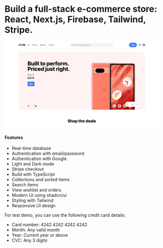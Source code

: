 # Build a full-stack e-commerce store: React, Next.js, Firebase, Tailwind, Stripe.

![Alt text](/public/Retro-Store-App-Homepage.jpg)

#### Features

- Real-time database
- Authentication with email/password
- Authentication with Google
- Light and Dark mode
- Stripe checkout
- Build with TypeScript
- Collections and sorted items
- Search items
- View wishlist and orders
- Modern UI using shadcn/ui
- Styling with Tailwind
- Responsive UI design

For test demo, you can use the following credit card details:

- Card number: 4242 4242 4242 4242
- Month: Any valid month
- Year: Current year or above
- CVC: Any 3 digits
